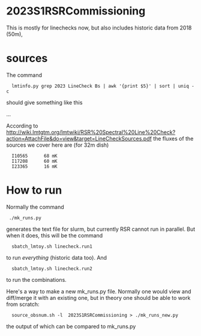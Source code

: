 # 2023S1RSRCommissioning

This is mostly for linechecks now, but also includes historic data from 2018 (50m), 

# sources

The command

      lmtinfo.py grep 2023 LineCheck Bs | awk '{print $5}' | sort | uniq -c

should give something like this

...

According to http://wiki.lmtgtm.org/lmtwiki/RSR%20Spectral%20Line%20Check?action=AttachFile&do=view&target=LineCheckSources.pdf
the fluxes of the sources we cover here are (for 32m dish)

      I10565      68 mK
      I17208      60 mK
      I23365      16 mK


# How to run

Normally the command
     
     ./mk_runs.py
	 
generates the text file for slurm, but currently RSR cannot run in parallel. But when it does,
this will be the command

      sbatch_lmtoy.sh linecheck.run1

to run *everything* (historic data too).  And

      sbatch_lmtoy.sh linecheck.run2
	  
to run the combinations.


Here's a way to make a new mk_runs.py file. Normally one would view and diff/merge it with an existing one, but in
theory one should be able to work from scratch:

      source_obsnum.sh -l  2023S1RSRCommissioning > ./mk_runs_new.py

the output of which can be compared to mk_runs.py


